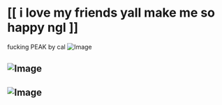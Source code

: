 # [[ i love my friends yall make me so happy ngl ]]
fucking PEAK by cal ![Image](https://github.com/user-attachments/assets/81754fab-2108-4793-84bc-e2c7d1effaf6)
## ![Image](https://github.com/user-attachments/assets/6f14c82e-7c7e-4456-b5f9-dbea5540ae4d)
## ![Image](https://github.com/user-attachments/assets/aa29759f-83fe-493b-a312-9ce23d1da0ba)

<!--
**27-jjay/27-jjay** is a ✨ _special_ ✨ repository because its `README.md` (this file) appears on your GitHub profile.

Here are some ideas to get you started:

- 🔭 I’m currently working on ...
- 🌱 I’m currently learning ...
- 👯 I’m looking to collaborate on ...
- 🤔 I’m looking for help with ...
- 💬 Ask me about ...
- 📫 How to reach me: ...
- 😄 Pronouns: ...
- ⚡ Fun fact: ...
-->
